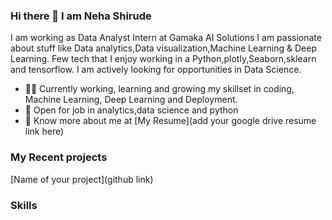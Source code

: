 ### Hi there 👋 I am Neha Shirude
I am working as Data Analyst Intern at Gamaka AI Solutions
I am passionate about stuff like Data analytics,Data visualization,Machine Learning & Deep Learning.
Few tech that I enjoy working in a Python,plotly,Seaborn,sklearn and tensorflow. I am actively looking for opportunities in Data Science.

- 👩‍💻 Currently working, learning and growing my skillset in coding, Machine Learning, Deep Learning and Deployment.
- 🤝 Open for job in analytics,data science and python
- 👩 Know more about me at [My Resume](add your google drive resume link here)

### My Recent projects
[Name of your project](github link)

### Skills
